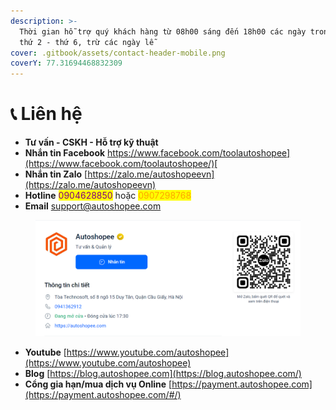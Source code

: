 ```yaml
---
description: >-
  Thời gian hỗ trợ quý khách hàng từ 08h00 sáng đến 18h00 các ngày trong tuần từ
  thứ 2 - thứ 6, trừ các ngày lễ
cover: .gitbook/assets/contact-header-mobile.png
coverY: 77.31694468832309
---
```


# 📞 Liên hệ

* **Tư vấn - CSKH - Hỗ trợ kỹ thuật**
* **Nhắn tin Facebook** [https://www.facebook.com/toolautoshopee](https://www.facebook.com/toolautoshopee/)[ ](https://m.me/toolautoshopee)
* **Nhắn tin Zalo** [https://zalo.me/autoshopeevn](https://zalo.me/autoshopeevn)
* **Hotline** <mark style="color:purple;">0904628850</mark> hoặc <mark style="color:orange;">0907298768</mark>
* **Email** support@autoshopee.com

<figure><img src=".gitbook/assets/image (6) (1).png" alt=""><figcaption></figcaption></figure>

* **Youtube** [https://www.youtube.com/autoshopee](https://www.youtube.com/autoshopee)
* **Blog** [https://blog.autoshopee.com](https://blog.autoshopee.com/)
* **Cổng gia hạn/mua dịch vụ Online** [https://payment.autoshopee.com](https://payment.autoshopee.com/#/)
